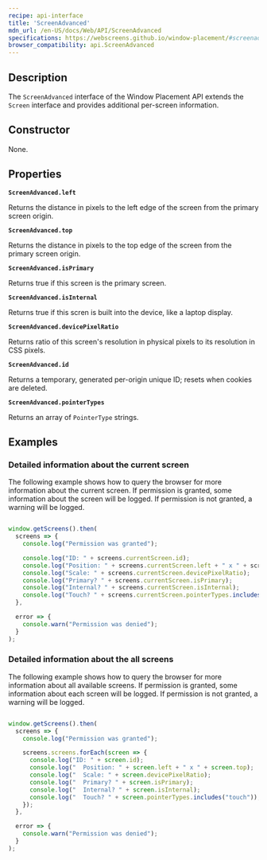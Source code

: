 ```yaml
---
recipe: api-interface
title: 'ScreenAdvanced'
mdn_url: /en-US/docs/Web/API/ScreenAdvanced
specifications: https://webscreens.github.io/window-placement/#screenadvanced
browser_compatibility: api.ScreenAdvanced
---
```


## Description

The `ScreenAdvanced` interface of the Window Placement API extends the
`Screen` interface and provides additional per-screen information.


## Constructor

None.

## Properties

**`ScreenAdvanced.left`**

Returns the distance in pixels to the left edge of the screen from the primary screen origin.

**`ScreenAdvanced.top`**

Returns the distance in pixels to the top edge of the screen from the primary screen origin.

**`ScreenAdvanced.isPrimary`**

Returns true if this screen is the primary screen.

**`ScreenAdvanced.isInternal`**

Returns true if this scren is built into the device, like a laptop display.

**`ScreenAdvanced.devicePixelRatio`**

Returns ratio of this screen's resolution in physical pixels to its resolution in CSS pixels.

**`ScreenAdvanced.id`**

Returns a temporary, generated per-origin unique ID; resets when cookies are deleted.

**`ScreenAdvanced.pointerTypes`**

Returns an array of `PointerType` strings.

## Examples

### Detailed information about the current screen

The following example shows how to query the browser for more
information about the current screen. If permission is granted, some
information about the screen will be logged. If permission is not
granted, a warning will be logged.

```js

window.getScreens().then(
  screens => {
    console.log("Permission was granted");

    console.log("ID: " + screens.currentScreen.id);
    console.log("Position: " + screens.currentScreen.left + " x " + screens.currentScreen.top);
    console.log("Scale: " + screens.currentScreen.devicePixelRatio);
    console.log("Primary? " + screens.currentScreen.isPrimary);
    console.log("Internal? " + screens.currentScreen.isInternal);
    console.log("Touch? " + screens.currentScreen.pointerTypes.includes("touch"));
  },

  error => {
    console.warn("Permission was denied");
  }
);
```
### Detailed information about the all screens

The following example shows how to query the browser for more
information about all available screens. If permission is granted,
some information about each screen will be logged. If permission is
not granted, a warning will be logged.

```js

window.getScreens().then(
  screens => {
    console.log("Permission was granted");

    screens.screens.forEach(screen => {
      console.log("ID: " + screen.id);
      console.log("  Position: " + screen.left + " x " + screen.top);
      console.log("  Scale: " + screen.devicePixelRatio);
      console.log("  Primary? " + screen.isPrimary);
      console.log("  Internal? " + screen.isInternal);
      console.log("  Touch? " + screen.pointerTypes.includes("touch"));
    });
  },

  error => {
    console.warn("Permission was denied");
  }
);
```
